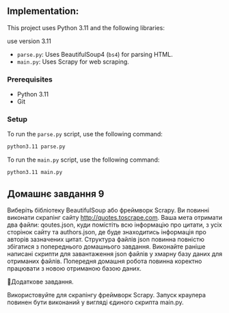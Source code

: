 
## Implementation:

This project uses Python 3.11 and the following libraries:


use version 3.11

- `parse.py`: Uses BeautifulSoup4 (`bs4`) for parsing HTML.
- `main.py`: Uses Scrapy for web scraping.

### Prerequisites

- Python 3.11
- Git

### Setup

To run the `parse.py` script, use the following command:

```bash
python3.11 parse.py 
```

To run the `main.py` script, use the following command:

```bash
python3.11 main.py
```



## Домашнє завдання 9

Виберіть бібліотеку BeautifulSoup або фреймворк Scrapy. Ви повинні виконати скрапінг сайту http://quotes.toscrape.com. Ваша мета отримати два файли: qoutes.json, куди помістіть всю інформацію про цитати, з усіх сторінок сайту та authors.json, де буде знаходитись інформація про авторів зазначених цитат. Структура файлів json повинна повністю збігатися з попереднього домашнього завдання. Виконайте раніше написані скрипти для завантаження json файлів у хмарну базу даних для отриманих файлів. Попередня домашня робота повинна коректно працювати з новою отриманою базою даних.

📌Додаткове завдання.

Використовуйте для скрапінгу фреймворк Scrapy. Запуск краулера повинен бути виконаний у вигляді єдиного скрипта main.py.
